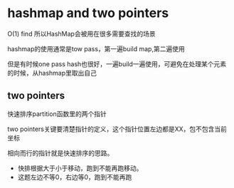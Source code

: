 # hashmap and two pointers
O(1) find 所以HashMap会被用在很多需要查找的场景

hashmap的使用通常是tow pass，第一遍build map,第二遍使用

但是有时候one pass hash也很好，一遍build一遍使用，可避免在处理某个元素的时候，从hashmap里取出自己


## two pointers
快速排序partition函数里的两个指针

two pointers关键要清楚指针的定义，这个指针位置左边都是XX，包不包含当前坐标

相向而行的指针就是快速排序的思路。
* 快排根据大于小于移动，跑到不能再跑移动。
* 这题左边不等0，右边等0，跑到不能再跑